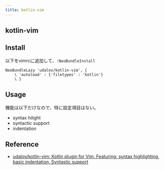 ```yaml
---
title: kotlin-vim
---
```


## kotlin-vim

## Install

以下をvimrcに追加して、`:NeoBundleInstall`

```
NeoBundleLazy 'udalov/kotlin-vim', {
    \ 'autoload' : {'filetypes' : 'kotlin'}
    \ }
```

## Usage
機能は以下だけなので、特に設定項目はない。

* syntax hilight
* syntactic support
* indentation

## Reference
* [udalov/kotlin-vim: Kotlin plugin for Vim. Featuring: syntax highlighting, basic indentation, Syntastic support](https://github.com/udalov/kotlin-vim)
